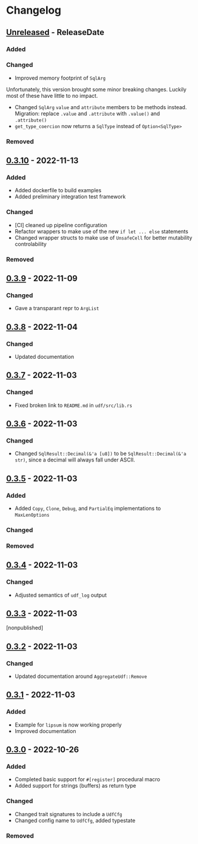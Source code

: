 # Changelog

<!-- next-header -->

## [Unreleased] - ReleaseDate

### Added

### Changed

- Improved memory footprint of `SqlArg`

Unfortunately, this version brought some minor breaking changes. Luckily most of
these have little to no impact.

- Changed `SqlArg` `value` and `attribute` members to be methods
  instead. Migration: replace `.value` and `.attribute` with `.value()` and
  `.attribute()`
- `get_type_coercion` now returns a `SqlType` instead of `Option<SqlType>`

### Removed



## [0.3.10] - 2022-11-13

### Added

- Added dockerfile to build examples
- Added preliminary integration test framework

### Changed

- [CI] cleaned up pipeline configuration
- Refactor wrappers to make use of the new `if let ... else` statements
- Changed wrapper structs to make use of `UnsafeCell` for better mutability
  controlability

### Removed



## [0.3.9] - 2022-11-09

### Changed

- Gave a transparant repr to `ArgList`



## [0.3.8] - 2022-11-04

### Changed

- Updated documentation



## [0.3.7] - 2022-11-03

### Changed

- Fixed broken link to `README.md` in `udf/src/lib.rs`



## [0.3.6] - 2022-11-03

### Changed

- Changed `SqlResult::Decimal(&'a [u8])` to be `SqlResult::Decimal(&'a str)`,
  since a decimal will always fall under ASCII.



## [0.3.5] - 2022-11-03

### Added

- Added `Copy`, `Clone`, `Debug`, and `PartialEq` implementations to
  `MaxLenOptions`

### Changed

### Removed



## [0.3.4] - 2022-11-03

### Changed

- Adjusted semantics of `udf_log` output


## [0.3.3] - 2022-11-03

\[nonpublished\]



## [0.3.2] - 2022-11-03

### Changed

- Updated documentation around `AggregateUdf::Remove`



## [0.3.1] - 2022-11-03

### Added

- Example for `lipsum` is now working properly
- Improved documentation


## [0.3.0] - 2022-10-26

### Added

- Completed basic support for `#[register]` procedural macro
- Added support for strings (buffers) as return type

### Changed

- Changed trait signatures to include a `UdfCfg`
- Changed config name to `UdfCfg`, added typestate

### Removed


<!-- next-url -->
[Unreleased]: https://github.com/pluots/stringmetrics/compare/v0.3.10...HEAD
[0.3.10]: https://github.com/pluots/stringmetrics/compare/v0.3.9...v0.3.10
[0.3.9]: https://github.com/pluots/stringmetrics/compare/v0.3.8...v0.3.9
[0.3.8]: https://github.com/pluots/stringmetrics/compare/v0.3.7...v0.3.8
[0.3.7]: https://github.com/pluots/stringmetrics/compare/v0.3.6...v0.3.7
[0.3.6]: https://github.com/pluots/stringmetrics/compare/v0.3.5...v0.3.6
[0.3.5]: https://github.com/pluots/stringmetrics/compare/v0.3.4...v0.3.5
[0.3.4]: https://github.com/pluots/stringmetrics/compare/v0.3.3...v0.3.4
[0.3.3]: https://github.com/pluots/stringmetrics/compare/v0.3.2...v0.3.3
[0.3.2]: https://github.com/pluots/stringmetrics/compare/v0.3.1...v0.3.2
[0.3.1]: https://github.com/pluots/stringmetrics/compare/v0.3.0...v0.3.1
[0.3.0]: https://github.com/pluots/udf/compare/v0.0.1...v0.3.0
